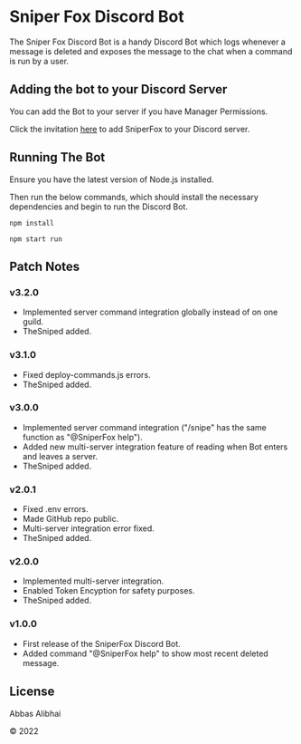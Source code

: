 # Sniper Fox Discord Bot

The Sniper Fox Discord Bot is a handy Discord Bot which logs whenever a message is deleted and exposes the message to the chat when a command is run by a user. 

## Adding the bot to your Discord Server

You can add the Bot to your server if you have Manager Permissions. 

Click the invitation [here](https://discord.com/oauth2/authorize?client_id=967171515063865384&scope=bot%20applications.commands "SniperFox Server Invite") to add SniperFox to your Discord server.

## Running The Bot

Ensure you have the latest version of Node.js installed.

Then run the below commands, which should install the necessary dependencies and begin to run the Discord Bot.

`npm install`

`npm start run`

## Patch Notes

### v3.2.0

- Implemented server command integration globally instead of on one guild.
- TheSniped added.

### v3.1.0

- Fixed deploy-commands.js errors.
- TheSniped added.

### v3.0.0

- Implemented server command integration ("/snipe" has the same function as "@SniperFox help").
- Added new multi-server integration feature of reading when Bot enters and leaves a server.
- TheSniped added.

### v2.0.1

- Fixed .env errors.
- Made GitHub repo public.
- Multi-server integration error fixed.
- TheSniped added.

### v2.0.0

- Implemented multi-server integration.
- Enabled Token Encyption for safety purposes.
- TheSniped added.

### v1.0.0

- First release of the SniperFox Discord Bot.
- Added command "@SniperFox help" to show most recent deleted message.

## License

Abbas Alibhai

© 2022
